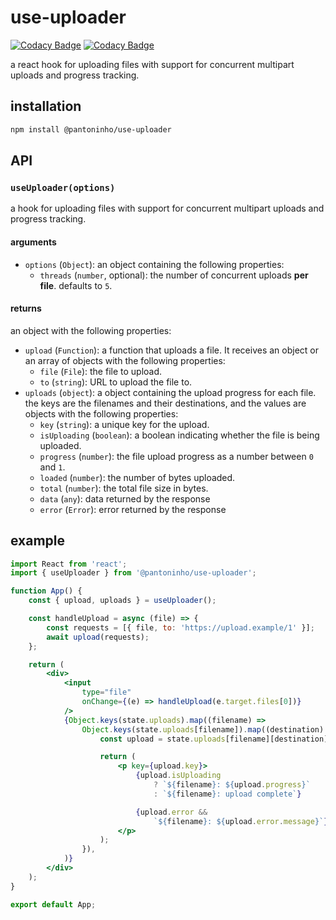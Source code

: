 # use-uploader

[![Codacy Badge](https://app.codacy.com/project/badge/Grade/3c3d99235106488c8fc1294baa609fa8)](https://app.codacy.com/gh/pantoninho/use-uploader/dashboard?utm_source=gh&utm_medium=referral&utm_content=&utm_campaign=Badge_grade)
[![Codacy Badge](https://app.codacy.com/project/badge/Coverage/3c3d99235106488c8fc1294baa609fa8)](https://app.codacy.com/gh/pantoninho/use-uploader/dashboard?utm_source=gh&utm_medium=referral&utm_content=&utm_campaign=Badge_coverage)

a react hook for uploading files with support for concurrent multipart uploads and progress tracking.

## installation

```sh
npm install @pantoninho/use-uploader
```

## API

### `useUploader(options)`

a hook for uploading files with support for concurrent multipart uploads and progress tracking.

#### arguments

- `options` (`Object`): an object containing the following properties:
  - `threads` (`number`, optional): the number of concurrent uploads **per file**. defaults to `5`.

#### returns

an object with the following properties:

- `upload` (`Function`): a function that uploads a file. It receives an object or an array of objects with the following properties:
  - `file` (`File`): the file to upload.
  - `to` (`string`): URL to upload the file to.
- `uploads` (`object`): a object containing the upload progress for each file. the keys are the filenames and their destinations, and the values are objects with the following properties:
  - `key` (`string`): a unique key for the upload.
  - `isUploading` (`boolean`): a boolean indicating whether the file is being uploaded.
  - `progress` (`number`): the file upload progress as a number between `0` and `1`.
  - `loaded` (`number`): the number of bytes uploaded.
  - `total` (`number`): the total file size in bytes.
  - `data` (`any`): data returned by the response
  - `error` (`Error`): error returned by the response

## example

```jsx
import React from 'react';
import { useUploader } from '@pantoninho/use-uploader';

function App() {
    const { upload, uploads } = useUploader();

    const handleUpload = async (file) => {
        const requests = [{ file, to: 'https://upload.example/1' }];
        await upload(requests);
    };

    return (
        <div>
            <input
                type="file"
                onChange={(e) => handleUpload(e.target.files[0])}
            />
            {Object.keys(state.uploads).map((filename) =>
                Object.keys(state.uploads[filename]).map((destination) => {
                    const upload = state.uploads[filename][destination];

                    return (
                        <p key={upload.key}>
                            {upload.isUploading
                                ? `${filename}: ${upload.progress}`
                                : `${filename}: upload complete`}

                            {upload.error &&
                                `${filename}: ${upload.error.message}`}
                        </p>
                    );
                }),
            )}
        </div>
    );
}

export default App;
```
